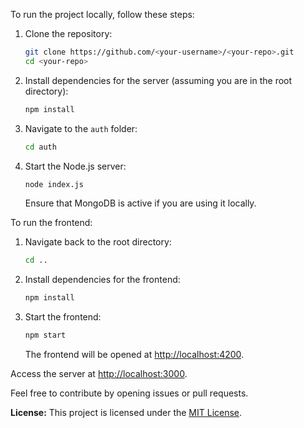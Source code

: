 To run the project locally, follow these steps:

1. Clone the repository:
    ```bash
    git clone https://github.com/<your-username>/<your-repo>.git
    cd <your-repo>
    ```

2. Install dependencies for the server (assuming you are in the root directory):
    ```bash
    npm install
    ```

3. Navigate to the `auth` folder:
    ```bash
    cd auth
    ```

4. Start the Node.js server:
    ```bash
    node index.js
    ```
   Ensure that MongoDB is active if you are using it locally.

To run the frontend:

1. Navigate back to the root directory:
    ```bash
    cd ..
    ```

2. Install dependencies for the frontend:
    ```bash
    npm install
    ```

3. Start the frontend:
    ```bash
    npm start
    ```
   The frontend will be opened at [http://localhost:4200](http://localhost:4200).

Access the server at [http://localhost:3000](http://localhost:3000).

Feel free to contribute by opening issues or pull requests.

**License:** This project is licensed under the [MIT License](LICENSE).
